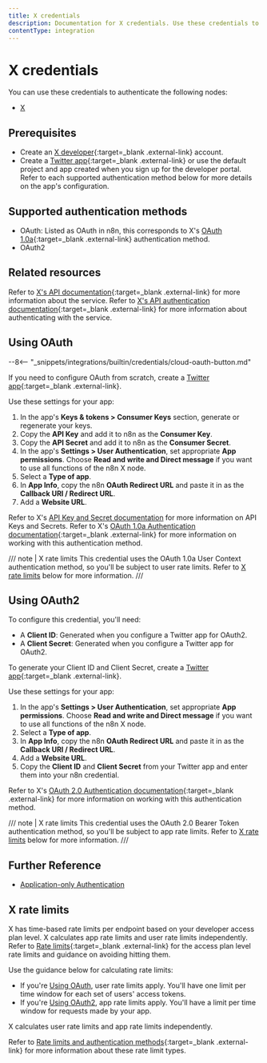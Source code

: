 ```yaml
---
title: X credentials
description: Documentation for X credentials. Use these credentials to authenticate X in n8n, a workflow automation platform.
contentType: integration
---
```


# X credentials

You can use these credentials to authenticate the following nodes:

- [X](/integrations/builtin/app-nodes/n8n-nodes-base.twitter/)

## Prerequisites

- Create an [X developer](https://developer.x.com/en){:target=_blank .external-link} account.
- Create a [Twitter app](https://developer.x.com/en/docs/apps){:target=_blank .external-link} or use the default project and app created when you sign up for the developer portal. Refer to each supported authentication method below for more details on the app's configuration.

## Supported authentication methods

- OAuth: Listed as OAuth in n8n, this corresponds to X's [OAuth 1.0a](https://developer.x.com/en/docs/authentication/oauth-1-0a){:target=_blank .external-link} authentication method.
- OAuth2

## Related resources

Refer to [X's API documentation](https://developer.x.com/en/docs/twitter-api){:target=_blank .external-link} for more information about the service. Refer to [X's API authentication documentation](https://developer.x.com/en/docs/authentication/overview){:target=_blank .external-link} for more information about authenticating with the service.

## Using OAuth

--8<-- "_snippets/integrations/builtin/credentials/cloud-oauth-button.md"

If you need to configure OAuth from scratch, create a [Twitter app](https://developer.x.com/en/docs/apps){:target=_blank .external-link}.

Use these settings for your app:

1. In the app's **Keys & tokens > Consumer Keys** section, generate or regenerate your keys.
2. Copy the **API Key** and add it to n8n as the **Consumer Key**.
3. Copy the **API Secret** and add it to n8n as the **Consumer Secret**.
4. In the app's **Settings > User Authentication**, set appropriate **App permissions**. Choose **Read and write and Direct message** if you want to use all functions of the n8n X node.
5. Select a **Type of app**.
6. In **App Info**, copy the n8n **OAuth Redirect URL** and paste it in as the **Callback URI / Redirect URL**.
7. Add a **Website URL**.

Refer to X's [API Key and Secret documentation](https://developer.x.com/en/docs/authentication/oauth-1-0a/api-key-and-secret) for more information on API Keys and Secrets. Refer to X's [OAuth 1.0a Authentication documentation](https://developer.x.com/en/docs/authentication/oauth-1-0a){:target=_blank .external-link} for more information on working with this authentication method.

/// note | X rate limits
This credential uses the OAuth 1.0a User Context authentication method, so you'll be subject to user rate limits. Refer to [X rate limits](#x-rate-limits) below for more information.
///

## Using OAuth2

To configure this credential, you'll need:

- A **Client ID**: Generated when you configure a Twitter app for OAuth2.
- A **Client Secret**: Generated when you configure a Twitter app for OAuth2.

To generate your Client ID and Client Secret, create a [Twitter app](https://developer.x.com/en/docs/apps){:target=_blank .external-link}.

Use these settings for your app:

1. In the app's **Settings > User Authentication**, set appropriate **App permissions**. Choose **Read and write and Direct message** if you want to use all functions of the n8n X node.
2. Select a **Type of app**.
3. In **App Info**, copy the n8n **OAuth Redirect URL** and paste it in as the **Callback URI / Redirect URL**.
4. Add a **Website URL**.
5. Copy the **Client ID** and **Client Secret** from your Twitter app and enter them into your n8n credential.

Refer to X's [OAuth 2.0 Authentication documentation](https://developer.x.com/en/docs/authentication/oauth-2-0){:target=_blank .external-link} for more information on working with this authentication method.

/// note | X rate limits
This credential uses the OAuth 2.0 Bearer Token authentication method, so you'll be subject to app rate limits. Refer to [X rate limits](#x-rate-limits) below for more information.
///

## Further Reference

- [Application-only Authentication](https://developer.twitter.com/en/docs/authentication/oauth-2-0/application-only)

## X rate limits

X has time-based rate limits per endpoint based on your developer access plan level. X calculates app rate limits and user rate limits independently. Refer to [Rate limits](https://developer.x.com/en/docs/twitter-api/rate-limits){:target=_blank .external-link} for the access plan level rate limits and guidance on avoiding hitting them.

Use the guidance below for calculating rate limits:

- If you're [Using OAuth](#using-oauth), user rate limits apply. You'll have one limit per time window for each set of users' access tokens.
- If you're [Using OAuth2](#using-oauth2), app rate limits apply. You'll have a limit per time window for requests made by your app.

X calculates user rate limits and app rate limits independently.

Refer to [Rate limits and authentication methods](https://developer.x.com/en/docs/twitter-api/rate-limits#auth){:target=_blank .external-link} for more information about these rate limit types.